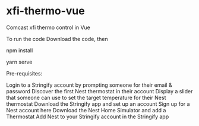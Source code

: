 # xfi-thermo-vue
Comcast xfi thermo control in Vue

To run the code
Download the code, then

npm install

yarn serve 



Pre-requisites:

Login to a Stringify account by prompting someone for their email & password
Discover the first Nest thermostat in their account
Display a slider that someone can use to set the target temperature for their Nest thermostat
Download the Stringify app and set up an account
Sign up for a Nest account here
Download the Nest Home Simulator and add a Thermostat
Add Nest to your Stringify account in the Stringify app
